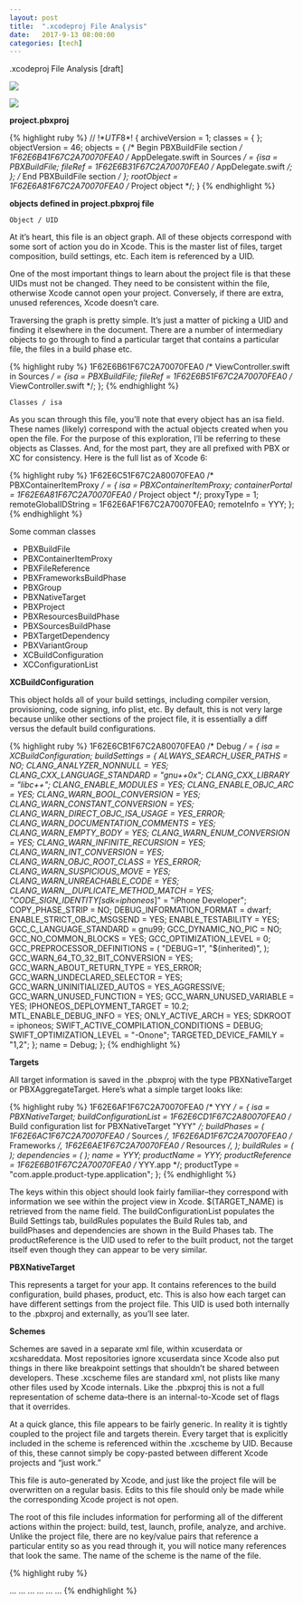 ```yaml
---
layout: post
title:  ".xcodeproj File Analysis"
date:   2017-9-13 08:00:00
categories: [tech]
---
```


.xcodeproj File Analysis [draft]


![](https://raw.githubusercontent.com/hanmbink/hanmbink.github.io/master/pic/xcodeproj-file/project-file-dict.png)

![](https://raw.githubusercontent.com/hanmbink/hanmbink.github.io/master/pic/xcodeproj-file/xcodeproj-file-dict.png)


__project.pbxproj__

{% highlight ruby %}
// !$*UTF8*$!
{
	archiveVersion = 1;
	classes = {
	};
	objectVersion = 46;
	objects = {
/* Begin PBXBuildFile section */
		1F62E6B41F67C2A70070FEA0 /* AppDelegate.swift in Sources */ = {isa = PBXBuildFile; fileRef = 1F62E6B31F67C2A70070FEA0 /* AppDelegate.swift */; };
/* End PBXBuildFile section */
	};
	rootObject = 1F62E6A81F67C2A70070FEA0 /* Project object */;
}
{% endhighlight %}


__objects defined in project.pbxproj file__


`Object / UID`

At it’s heart, this file is an object graph. All of these objects correspond with some sort of action you do in Xcode. This is the master list of files, target composition, build settings, etc. Each item is referenced by a UID.

One of the most important things to learn about the project file is that these UIDs must not be changed. They need to be consistent within the file, otherwise Xcode cannot open your project. Conversely, if there are extra, unused references, Xcode doesn’t care.

Traversing the graph is pretty simple. It’s just a matter of picking a UID and finding it elsewhere in the document. There are a number of intermediary objects to go through to find a particular target that contains a particular file, the files in a build phase etc.


{% highlight ruby %}
1F62E6B61F67C2A70070FEA0 /* ViewController.swift in Sources */ = {isa = PBXBuildFile; fileRef = 1F62E6B51F67C2A70070FEA0 /* ViewController.swift */; };
{% endhighlight %}


`Classes / isa`

As you scan through this file, you’ll note that every object has an isa field. These names (likely) correspond with the actual objects created when you open the file. For the purpose of this exploration, I’ll be referring to these objects as Classes. And, for the most part, they are all prefixed with PBX or XC for consistency. Here is the full list as of Xcode 6:


{% highlight ruby %}
1F62E6C51F67C2A80070FEA0 /* PBXContainerItemProxy */ = {
			isa = PBXContainerItemProxy;
			containerPortal = 1F62E6A81F67C2A70070FEA0 /* Project object */;
			proxyType = 1;
			remoteGlobalIDString = 1F62E6AF1F67C2A70070FEA0;
			remoteInfo = YYY;
		};
{% endhighlight %}

Some comman classes

* PBXBuildFile
* PBXContainerItemProxy
* PBXFileReference
* PBXFrameworksBuildPhase
* PBXGroup
* PBXNativeTarget
* PBXProject
* PBXResourcesBuildPhase
* PBXSourcesBuildPhase
* PBXTargetDependency
* PBXVariantGroup
* XCBuildConfiguration
* XCConfigurationList


__XCBuildConfiguration__


This object holds all of your build settings, including compiler version, provisioning, code signing, info plist, etc. By default, this is not very large because unlike other sections of the project file, it is essentially a diff versus the default build configurations.

{% highlight ruby %}
1F62E6CB1F67C2A80070FEA0 /* Debug */ = {
			isa = XCBuildConfiguration;
			buildSettings = {
				ALWAYS_SEARCH_USER_PATHS = NO;
				CLANG_ANALYZER_NONNULL = YES;
				CLANG_CXX_LANGUAGE_STANDARD = "gnu++0x";
				CLANG_CXX_LIBRARY = "libc++";
				CLANG_ENABLE_MODULES = YES;
				CLANG_ENABLE_OBJC_ARC = YES;
				CLANG_WARN_BOOL_CONVERSION = YES;
				CLANG_WARN_CONSTANT_CONVERSION = YES;
				CLANG_WARN_DIRECT_OBJC_ISA_USAGE = YES_ERROR;
				CLANG_WARN_DOCUMENTATION_COMMENTS = YES;
				CLANG_WARN_EMPTY_BODY = YES;
				CLANG_WARN_ENUM_CONVERSION = YES;
				CLANG_WARN_INFINITE_RECURSION = YES;
				CLANG_WARN_INT_CONVERSION = YES;
				CLANG_WARN_OBJC_ROOT_CLASS = YES_ERROR;
				CLANG_WARN_SUSPICIOUS_MOVE = YES;
				CLANG_WARN_UNREACHABLE_CODE = YES;
				CLANG_WARN__DUPLICATE_METHOD_MATCH = YES;
				"CODE_SIGN_IDENTITY[sdk=iphoneos*]" = "iPhone Developer";
				COPY_PHASE_STRIP = NO;
				DEBUG_INFORMATION_FORMAT = dwarf;
				ENABLE_STRICT_OBJC_MSGSEND = YES;
				ENABLE_TESTABILITY = YES;
				GCC_C_LANGUAGE_STANDARD = gnu99;
				GCC_DYNAMIC_NO_PIC = NO;
				GCC_NO_COMMON_BLOCKS = YES;
				GCC_OPTIMIZATION_LEVEL = 0;
				GCC_PREPROCESSOR_DEFINITIONS = (
					"DEBUG=1",
					"$(inherited)",
				);
				GCC_WARN_64_TO_32_BIT_CONVERSION = YES;
				GCC_WARN_ABOUT_RETURN_TYPE = YES_ERROR;
				GCC_WARN_UNDECLARED_SELECTOR = YES;
				GCC_WARN_UNINITIALIZED_AUTOS = YES_AGGRESSIVE;
				GCC_WARN_UNUSED_FUNCTION = YES;
				GCC_WARN_UNUSED_VARIABLE = YES;
				IPHONEOS_DEPLOYMENT_TARGET = 10.2;
				MTL_ENABLE_DEBUG_INFO = YES;
				ONLY_ACTIVE_ARCH = YES;
				SDKROOT = iphoneos;
				SWIFT_ACTIVE_COMPILATION_CONDITIONS = DEBUG;
				SWIFT_OPTIMIZATION_LEVEL = "-Onone";
				TARGETED_DEVICE_FAMILY = "1,2";
			};
			name = Debug;
		};
{% endhighlight %}



__Targets__

All target information is saved in the .pbxproj with the type PBXNativeTarget or PBXAggregateTarget. Here’s what a simple target looks like:

{% highlight ruby %}
1F62E6AF1F67C2A70070FEA0 /* YYY */ = {
			isa = PBXNativeTarget;
			buildConfigurationList = 1F62E6CD1F67C2A80070FEA0 /* Build configuration list for PBXNativeTarget "YYY" */;
			buildPhases = (
				1F62E6AC1F67C2A70070FEA0 /* Sources */,
				1F62E6AD1F67C2A70070FEA0 /* Frameworks */,
				1F62E6AE1F67C2A70070FEA0 /* Resources */,
			);
			buildRules = (
			);
			dependencies = (
			);
			name = YYY;
			productName = YYY;
			productReference = 1F62E6B01F67C2A70070FEA0 /* YYY.app */;
			productType = "com.apple.product-type.application";
		};
{% endhighlight %}

The keys within this object should look fairly familiar–they correspond with information we see within the project view in Xcode. $(TARGET_NAME) is retrieved from the name field. The buildConfigurationList populates the Build Settings tab, buildRules populates the Build Rules tab, and buildPhases and dependencies are shown in the Build Phases tab. The productReference is the UID used to refer to the built product, not the target itself even though they can appear to be very similar.


__PBXNativeTarget__


This represents a target for your app. It contains references to the build configuration, build phases, product, etc. This is also how each target can have different settings from the project file. This UID is used both internally to the .pbxproj and externally, as you’ll see later.


__Schemes__

Schemes are saved in a separate xml file, within xcuserdata or xcshareddata. Most repositories ignore xcuserdata since Xcode also put things in there like breakpoint settings that shouldn’t be shared between developers. These .xcscheme files are standard xml, not plists like many other files used by Xcode internals. Like the .pbxproj this is not a full representation of scheme data–there is an internal-to-Xcode set of flags that it overrides.

At a quick glance, this file appears to be fairly generic. In reality it is tightly coupled to the project file and targets therein. Every target that is explicitly included in the scheme is referenced within the .xcscheme by UID. Because of this, these cannot simply be copy-pasted between different Xcode projects and “just work.”

This file is auto-generated by Xcode, and just like the project file will be overwritten on a regular basis. Edits to this file should only be made while the corresponding Xcode project is not open.

The root of this file includes information for performing all of the different actions within the project: build, test, launch, profile, analyze, and archive. Unlike the project file, there are no key/value pairs that reference a particular entity so as you read through it, you will notice many references that look the same. The name of the scheme is the name of the file.

{% highlight ruby %}
<?xml version="1.0" encoding="UTF-8"?>
<Scheme
   LastUpgradeVersion = "0500"
   version = "1.7">
   <BuildAction>
   	...
   </BuildAction>
   <TestAction>
   ...
   </TestAction>
   <LaunchAction>
   ...
   </LaunchAction>
   <ProfileAction>
   ...
   </ProfileAction>
   <AnalyzeAction>
   ...
   </AnalyzeAction>
   <ArchiveAction>
   ...
   </ArchiveAction>
</Scheme>
{% endhighlight %}